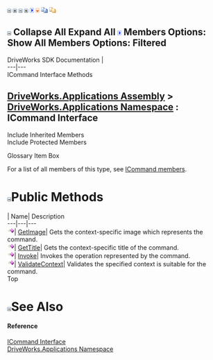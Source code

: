 ![](dotnetimages/collapse.gif) ![](dotnetimages/expand.gif) ![](dotnetimages/collapse.gif) ![](dotnetimages/expand.gif) ![](dotnetimages/drpdown.gif) ![](dotnetimages/drpdown_orange.gif) ![](dotnetimages/copycode.gif) ![](dotnetimages/copycodeHighlight.gif)

![](dotnetimages/collapse.gif) Collapse All Expand All ![](dotnetimages/drpdown.gif) Members Options: Show All  Members Options: Filtered   
---  
DriveWorks SDK Documentation  |   
---|---  
ICommand Interface Methods   
  
[DriveWorks.Applications Assembly](topic13.md) > [DriveWorks.Applications Namespace](topic16.md) : ICommand Interface  
---  
  
Include Inherited Members    
Include Protected Members    


Glossary Item Box

For a list of all members of this type, see [ICommand members](topic78.md).

# ![](dotnetimages/collapse.gif)Public Methods

| Name| Description  
---|---|---  
![ Method](dotnetimages/Method.gif)| [GetImage](topic82.md)| Gets the context-specific image which represents the command.   
![ Method](dotnetimages/Method.gif)| [GetTitle](topic83.md)| Gets the context-specific title of the command.   
![ Method](dotnetimages/Method.gif)| [Invoke](topic84.md)| Invokes the operation represented by the command.   
![ Method](dotnetimages/Method.gif)| [ValidateContext](topic85.md)| Validates the specified context is suitable for the command.   
Top

# ![](dotnetimages/collapse.gif)See Also

#### Reference

[ICommand Interface](topic77.md)   
[DriveWorks.Applications Namespace](topic16.md)


